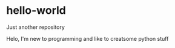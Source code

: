 # hello-world
Just another repository

Helo, I'm new to programming and like to creatsome python stuff
